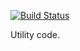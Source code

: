 [![Build Status](https://travis-ci.org/malliina/util-base.png?branch=master)](https://travis-ci.org/malliina/util-base)

Utility code.
